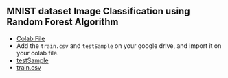## MNIST dataset Image Classification using Random Forest Algorithm 

- [Colab File](https://colab.research.google.com/drive/1hL1A5ZENETah7AxTmDGfPxyDmFxjxWDJ#scrollTo=zQUBi2F3zt-b) 
- Add the `train.csv` and `testSample` on your google drive, and import it on your colab file. 
- [testSample](https://drive.google.com/drive/folders/1WIlzwOLxLUrRqzpmozVSbZ_Bwl0H-h6S?usp=sharing)
- [train.csv](https://drive.google.com/file/d/1mKgkuBz_rpmOzM-8B7NFBzzin5kIogJQ/view?usp=sharing)
